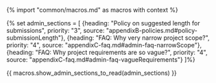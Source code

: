 {% import "common/macros.md" as macros with context %}

{% set admin_sections = [
  {heading: "Policy on suggested length for submissions", priority: "3", source: "appendixB-policies.md#policy-submissionLength"},
  {heading: "FAQ: Why very narrow project scope?", priority: "4", source: "appendixC-faq.md#admin-faq-narrowScope"},
  {heading: "FAQ: Why project requirements are so vague?", priority: "4", source: "appendixC-faq.md#admin-faq-vagueRequirements"}
]%}

{{ macros.show_admin_sections_to_read(admin_sections) }}